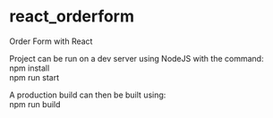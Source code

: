 # react_orderform
Order Form with React


Project can be run on a dev server using NodeJS with the command:\
npm install\
npm run start

A production build can then be built using:\
npm run build
